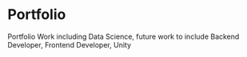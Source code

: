 # Portfolio
Portfolio Work including Data Science, future work to include Backend Developer, Frontend Developer, Unity
